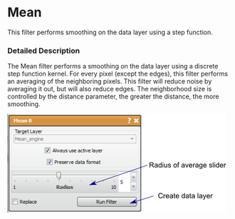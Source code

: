 # Mean

This filter performs smoothing on the data layer using a step function.

### Detailed Description

The Mean filter performs a smoothing on the data layer using a discrete step function kernel. For every pixel (except the edges), this filter performs an averaging of the neighboring pixels. This filter will reduce noise by averaging it out, but will also reduce edges. The neighborhood size is controlled by the distance parameter, the greater the distance, the more smoothing.

![alt text](../images/MeanGUI.png)
